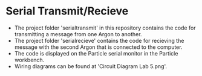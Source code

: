 # Serial Transmit/Recieve
- The project folder 'serialtransmit' in this repository contains the code for transmitting a message from one Argon to another.
- The project folder 'serialrecieve' contains the code for recieving the message with the second Argon that is connected to the computer.
- The code is displayed on the Particle serial monitor in the Particle workbench.
- Wiring diagrams can be found at 'Circuit Diagram Lab 5.png'.
